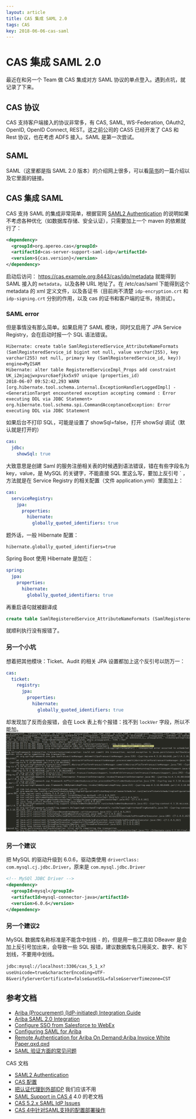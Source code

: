 ```yaml
---
layout: article
title: CAS 集成 SAML 2.0
tags: CAS
key: 2018-06-06-cas-saml
---
```

# CAS 集成 SAML 2.0

最近在和另一个 Team 做 CAS 集成对方 SAML 协议的单点登入。遇到点坑，就记录了下来。

## CAS 协议

CAS 支持客户端接入的协议非常多，有 CAS, SAML, WS-Federation, OAuth2, OpenID, OpenID Connect, REST。这之前公司的 CAS5 已经开发了 CAS 和 Rest 协议，也在考虑 ADFS 接入。SAML 是第一次尝试。

## SAML

SAML（这里都是指 SAML 2.0 版本）的介绍网上很多，可以看[简书](https://www.jianshu.com/p/636c1ee16eba)的一篇介绍以及它里面的链接。

## CAS 集成 SAML

CAS 支持 SAML 的集成非常简单，根据官网 [SAML2 Authentication](https://apereo.github.io/cas/5.2.x/installation/Configuring-SAML2-Authentication.html) 的说明如果不考虑各种优化（如数据库存储、安全认证），只需要加上一个 maven 的依赖就行了：
```xml
<dependency>
  <groupId>org.apereo.cas</groupId>
  <artifactId>cas-server-support-saml-idp</artifactId>
  <version>${cas.version}</version>
</dependency>
```

启动后访问：
https://cas.example.org:8443/cas/idp/metadata
就能得到 SAML 接入的 `metadata`，以及各种 URL 地址了。在 /etc/cas/saml 下能得到这个 metadata 的 xml 定义文件，以及各证书（目前尚不清楚 `idp-encryption.crt` 和 `idp-signing.crt` 分别的作用，以及 cas 的证书和客户端的证书，待测试）。

### SAML error

但是事情没有那么简单。如果启用了 SAML 模块，同时又启用了 JPA Service Registry，会在启动时报一个 SQL 语法错误。

```log
Hibernate: create table SamlRegisteredService_AttributeNameFormats (SamlRegisteredService_id bigint not null, value varchar(255), key varchar(255) not null, primary key (SamlRegisteredService_id, key)) engine=MyISAM
Hibernate: alter table RegisteredServiceImpl_Props add constraint UK_i2mjaqjwxpvurc6aefjkx5x97 unique (properties_id)
2018-06-07 09:52:42,293 WARN [org.hibernate.tool.schema.internal.ExceptionHandlerLoggedImpl] - <GenerationTarget encountered exception accepting command : Error executing DDL via JDBC Statement>
org.hibernate.tool.schema.spi.CommandAcceptanceException: Error executing DDL via JDBC Statement
```

如果后台不打印 SQL，可能是设置了 showSql=false，打开 showSql 调试（默认就是打开的）
```yml
cas:
  jdbc:
    showSql: true
```

大致意思是创建 Saml 的服务注册相关表的时候遇到语法错误，错在有些字段名为 key，value，是 MySQL 的关键字，不能直接 SQL 里这么写，要加上反引号 ` ，方法就是在 Service Registry 的相关配置（文件 application.yml）里面加上：

```yml
cas:
  serviceRegistry:
    jpa:
      properties:
        hibernate:
          globally_quoted_identifiers: true
```

题外话，一般 Hibernate 配置：
```property
hibernate.globally_quoted_identifiers=true
```
Spring Boot 使用 Hibernate 是加在：
```yml
spring:
  jpa:
    properties:
      hibernate:
        globally_quoted_identifiers: true
```

再重启语句就被翻译成

```sql
create table SamlRegisteredService_AttributeNameFormats (SamlRegisteredService_id bigint not null, `value` varchar(255), `key` varchar(255) not null, primary key (SamlRegisteredService_id, `key`)) engine=MyISAM
```
就顺利执行没有报错了。


### 另一个小坑

想着把其他模块：Ticket、Audit 的相关 JPA 设置都加上这个反引号以防万一：
```yml
cas:
  ticket:
    registry:
      jpa: 
        properties:
          hibernate:
            globally_quoted_identifiers: true
```
却发现加了反而会报错，会在 Lock 表上有个报错：找不到 `lockVer` 字段，所以不能加。
![](https://raw.githubusercontent.com/yingw/yingw.github.io/master/assets/images/201806/20180606_cas_saml_error2.png)

### 另一个建议
把 MySQL 的驱动升级到 6.0.6，驱动类使用 `driverClass: com.mysql.cj.jdbc.Driver`，原来是 `com.mysql.jdbc.Driver`

```xml
<!-- MySQl JDBC Driver -->
<dependency>
  <groupId>mysql</groupId>
  <artifactId>mysql-connector-java</artifactId>
  <version>6.0.6</version>
</dependency>
```

### 另一个建议2

MySQL 数据库名称标准是不能含中划线 `-` 的，但是用一些工具如 DBeaver 是会加上反引号加出来，会导致一些 SQL 报错，建议数据库名只用英文、数字、和下划线，不要用中划线。

`jdbc:mysql://localhost:3306/cas_5_1_x?useUnicode=true&characterEncoding=UTF-8&verifyServerCertificate=false&useSSL=false&serverTimezone=CST`

## 参考文档

- [Ariba (Procurement) (IdP-initiated) Integration Guide](https://docs.secureauth.com/display/91docs/Ariba+%28Procurement%29+%28IdP-initiated%29+Integration+Guide)
- [Ariba SAML 2.0 Integration](https://docs.secureauth.com/display/docs/Ariba+SAML+2.0+Integration)
- [Configure SSO from Salesforce to WebEx](https://help.salesforce.com/articleView?id=identity_provider_examples_webex.htm&type=0)
- [Configuring SAML for Ariba](https://support.onelogin.com/hc/en-us/articles/201709250-Configuring-SAML-for-Ariba)
- [Remote Authentication for Ariba On Demand:Ariba Invoice White Paper.qxd.qxd](https://connect.ariba.com/connect/Downloads/SSO/AribaRemoteAuthenticationWhitepaper.pdf)
- [SAML 验证方面的常见问题](https://help.blackboard.com/zh-hans/Learn/Administrator/SaaS/Authentication/Implement_Authentication/SAML_Authentication_Provider_Type/Common_Issues_with_SAML_Authentication)

CAS 文档

- [SAML2 Authentication](https://apereo.github.io/cas/5.2.x/installation/Configuring-SAML2-Authentication.html)
- [CAS 配置](https://apereo.github.io/cas/5.1.x/installation/Configuration-Properties.html#saml-idp)
- [把认证代理到外部IDP](https://apereo.github.io/cas/5.2.x/integration/Delegate-Authentication.html) 我们应该不用
- [SAML Support in CAS 4](https://wiki.jasig.org/display/CASUM/SAML+Support+in+CAS+4) 4.0 的老文档
- [CAS 5.2.x SAML IdP Issues](https://groups.google.com/a/apereo.org/forum/#!topic/cas-user/K7u8Bk3PItU)
- [CAS 4中针对SAML支持的配置部署操作](https://blog.yoodb.com/yoodb/article/detail/1272)